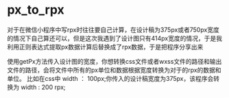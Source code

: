 # px_to_rpx
对于在微信小程序中写rpx时往往要自己计算，在设计稿为375px或者750px宽度的情况下自己算还可以，但是这次我遇到了设计图只有414px宽度的情况，于是我利用正则表达式提取px数据计算后替换成了rpx数据，于是把程序分享出来

  使用getPx方法传入设计图的宽度，你想转换css文件或者wxss文件的路径和输出文件的路径，会将文件中所有的px单位和数据根据宽度转换为对于的rpx的数据和单位。
  比如在css中 width ： 100px;你传入的设计稿宽度为375px，该程序会转换为 width : 200 rpx;
